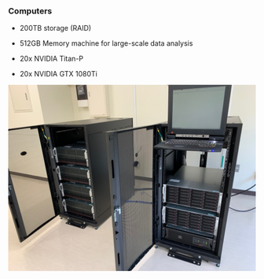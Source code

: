 ### Computers

* 200TB storage (RAID)

* 512GB Memory machine for large-scale data analysis

* 20x NVIDIA Titan-P

* 20x NVIDIA GTX 1080Ti

<p align="center">
  <img src="../../images/computer2.jpg">
</p>



